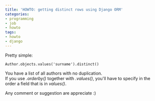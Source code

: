 ```yaml
---
title: 'HOWTO: getting distinct rows using Django ORM'
categories:
- programming
- job
- howto
tags:
- howto
- django
---
```

Pretty simple:

    
    
    Author.objects.values('surname').distinct()

  
You have a list of all authors with no duplication.  
If you use _.orderby()_ together with _.values()_, you'll have to specify in
the order a field that is in _values()_.

Any comment or suggestion are appreciate :)

